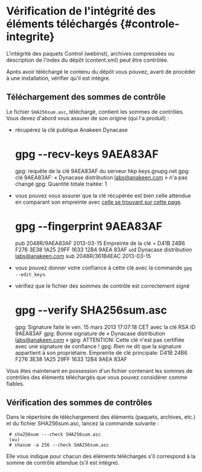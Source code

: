 # Vérification de l'intégrité des éléments téléchargés {#controle-integrite}

L'intégrité des paquets Control (webinst), archives compressées ou description de l'index du dépôt (content.xml) peut être contrôlée.

Après avoir téléchargé le contenu du dépôt vous pouvez, avant de procéder à une installation, vérifier qu'il est intègre.

## Téléchargement des sommes de contrôle

Le fichier `SHA256sum.asc`, téléchargé, contient les sommes de contrôles. Vous devez d'abord vous assurer de son origine (qui l'a produit) :

* récupérez la clé publique Anakeen Dynacase

    # gpg --recv-keys 9AEA83AF
    gpg: requête de la clé 9AEA83AF du serveur hkp keys.gnupg.net
    gpg: clé 9AEA83AF: « Dynacase distribution <labs@anakeen.com> » n'a pas changé
    gpg: Quantité totale traitée: 1
	
* vous pouvez vous assurer que la clé récupérée est bien celle attendue en comparant son empreinte avec [celle se trouvant sur cette page](https://docs.anakeen.com/).

    # gpg --fingerprint 9AEA83AF
    pub   2048R/9AEA83AF 2013-03-15
          Empreinte de la clé = D41B 24B6 F276 3E38 1A25  29FF 1633 12B4 9AEA 83AF
    uid                  Dynacase distribution <labs@anakeen.com>
    sub   2048R/361B4EAC 2013-03-15

* vous pouvez donner votre confiance à cette clé avec la commande `gpg --edit_keys`.

* vérifiez que le fichier des sommes de contrôle est correctement signé 

    # gpg --verify SHA256sum.asc
    gpg: Signature faite le ven. 15 mars 2013 17:07:18 CET avec la clé RSA ID 9AEA83AF
    gpg: Bonne signature de « Dynacase distribution <labs@anakeen.com> »
    gpg: ATTENTION: Cette clé n'est pas certifiée avec une signature de confiance !
    gpg:          Rien ne dit que la signature appartient à son propriétaire.
    Empreinte de clé principale: D41B 24B6 F276 3E38 1A25  29FF 1633 12B4 9AEA 83AF

Vous êtes maintenant en possession d'un fichier contenant les sommes de contrôles des éléments téléchargés que vous pouvez considérer comme fiables.

## Vérification des sommes de contrôles

Dans le répertoire de téléchargement des éléments (paquets, archives, etc.) et du fichier SHA256sum.asc, lancez la commande suivante :

     # sha256sum ---check SHA256sum.asc 
     (ou)
     # shasum -a 256 --check SHA256sum.asc
	
Elle vous indique pour chacun des éléments téléchargés s'il correspond à la somme de contrôle attendue (s'il est intègre).
